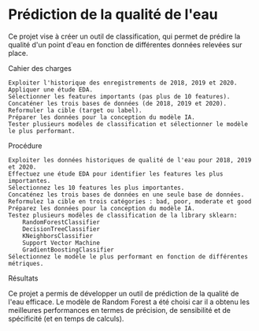 # Prédiction de la qualité de l'eau

Ce projet vise à créer un outil de classification, qui permet de prédire la qualité d'un point d'eau en fonction de différentes données relevées sur place.

Cahier des charges

    Exploiter l'historique des enregistrements de 2018, 2019 et 2020.
    Appliquer une étude EDA.
    Sélectionner les features importants (pas plus de 10 features).
    Concaténer les trois bases de données (de 2018, 2019 et 2020).
    Reformuler la cible (target ou label).
    Préparer les données pour la conception du modèle IA.
    Tester plusieurs modèles de classification et sélectionner le modèle le plus performant.

Procédure

    Exploiter les données historiques de qualité de l'eau pour 2018, 2019 et 2020.
    Effectuez une étude EDA pour identifier les features les plus importantes.
    Sélectionnez les 10 features les plus importantes.
    Concaténez les trois bases de données en une seule base de données.
    Reformulez la cible en trois catégories : bad, poor, moderate et good
    Préparez les données pour la conception du modèle IA.
    Testez plusieurs modèles de classification de la library sklearn:
        RandomForestClassifier
        DecisionTreeClassifier
        KNeighborsClassifier
        Support Vector Machine
        GradientBoostingClassifier
    Sélectionnez le modèle le plus performant en fonction de différentes métriques.

Résultats

Ce projet a permis de développer un outil de prédiction de la qualité de l'eau efficace. Le modèle de Random Forest a été choisi car il a obtenu les meilleures performances en termes de précision, de sensibilité et de spécificité (et en temps de calculs).
